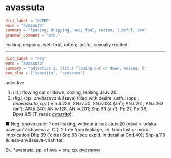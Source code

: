 # avassuta

``` toml
dict_label = "NCPED"
word = "avassuta"
summary = "leaking; dripping, wet; foul, rotten; lustful, sex"
grammar_comment = "mfn."
```

leaking; dripping, wet; foul, rotten; lustful, sexually excited.

--------------------

``` toml
dict_label = "PTS"
word = "avassuta"
summary = "adjective 1. (lit.) flowing out or down, oozing, l"
see_also = ["avassita", "avassava"]
```

adjective

1. (lit.) flowing out or down, oozing, leaking Ja.iv.20.
2. (fig.) (cp. *anvāssava* & āsava) filled with desire lustful (opp.; *anavassuta*, q.v.) Vin.ii.236; SN.iv.70, SN.iv.184 (an˚); AN.i.261, AN.i.262 (an˚); AN.ii.240; AN.iv.128, AN.iv.201; Snp.63 (an˚); Pp.27, Pp.36; Dpvs.ii.5 (T. reads *[avassita](avassita.md)*).

■ Neg. *anavassuta*: 1 not leaking, without a leak Ja.iv.20 (nāvā = udaka\-pavesan’ âbhāvena a. C.). 2 free from leakage, i.e. from lust or moral intoxication Dhp.39 (˚citta) Snp.63 (see expld. in detail at Cnd.40); Snp\-a.116 (kilesa\-anvāssava\-virahita).

Sk. \*avasruta, pp. of ava \+ *sru*, cp. *[avassava](avassava.md)*

